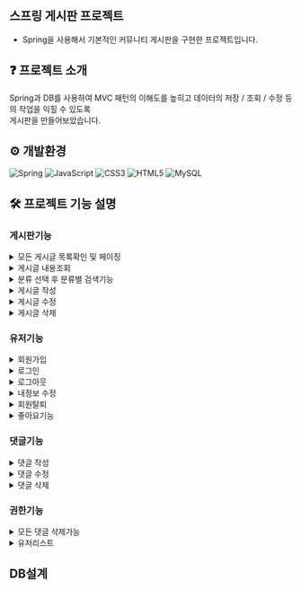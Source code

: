 ## 스프링 게시판 프로젝트
- Spring을 사용해서 기본적인 커뮤니티 게시판을 구현한 프로젝트입니다.

## ❓ 프로젝트 소개
Spring과 DB를 사용하여 MVC 패턴의 이해도를 높히고 데이터의 저장 / 조회 / 수정 등의 작업을 익힐 수 있도록  
게시판을 만들어보았습니다.

## ⚙ 개발환경
![Spring](https://img.shields.io/badge/spring-%236DB33F.svg?style=for-the-badge&logo=spring&logoColor=white)
![JavaScript](https://img.shields.io/badge/javascript-%23323330.svg?style=for-the-badge&logo=javascript&logoColor=%23F7DF1E)
![CSS3](https://img.shields.io/badge/css3-%231572B6.svg?style=for-the-badge&logo=css3&logoColor=white)
![HTML5](https://img.shields.io/badge/html5-%23E34F26.svg?style=for-the-badge&logo=html5&logoColor=white)
![MySQL](https://img.shields.io/badge/mysql-4479A1.svg?style=for-the-badge&logo=mysql&logoColor=white)
 
## 🛠 프로젝트 기능 설명

### 게시판기능

<details>
<summary>모든 게시글 목록확인 및 페이징</summary>
![image](https://github.com/user-attachments/assets/341e144c-e8b7-4637-8b21-f5fb4d247e02)

</details>

<details>
<summary>게시글 내용조회</summary>

</details>

<details>
<summary>분류 선택 후 분류별 검색기능</summary>

</details>

<details>
<summary>게시글 작성</summary>

</details>

<details>
<summary>게시글 수정</summary>

</details>

<details>
<summary>게시글 삭제</summary>

</details>

### 유저기능
<details>
<summary>회원가입</summary>

</details>

<details>
<summary>로그인</summary>

</details>

<details>
<summary>로그아웃</summary>

</details>

<details>
<summary>내정보 수정</summary>

</details>

<details>
<summary>회원탈퇴</summary>

</details>

<details>
<summary>좋아요기능</summary>

</details>

### 댓글기능

<details>
<summary>댓글 작성</summary>

</details>

<details>
<summary>댓글 수정</summary>

</details>

<details>
<summary>댓글 삭제</summary>

</details>

### 권한기능
<details>
<summary>모든 댓글 삭제가능</summary>

</details>
<details>
<summary>유저리스트</summary>

</details>




## DB설계
